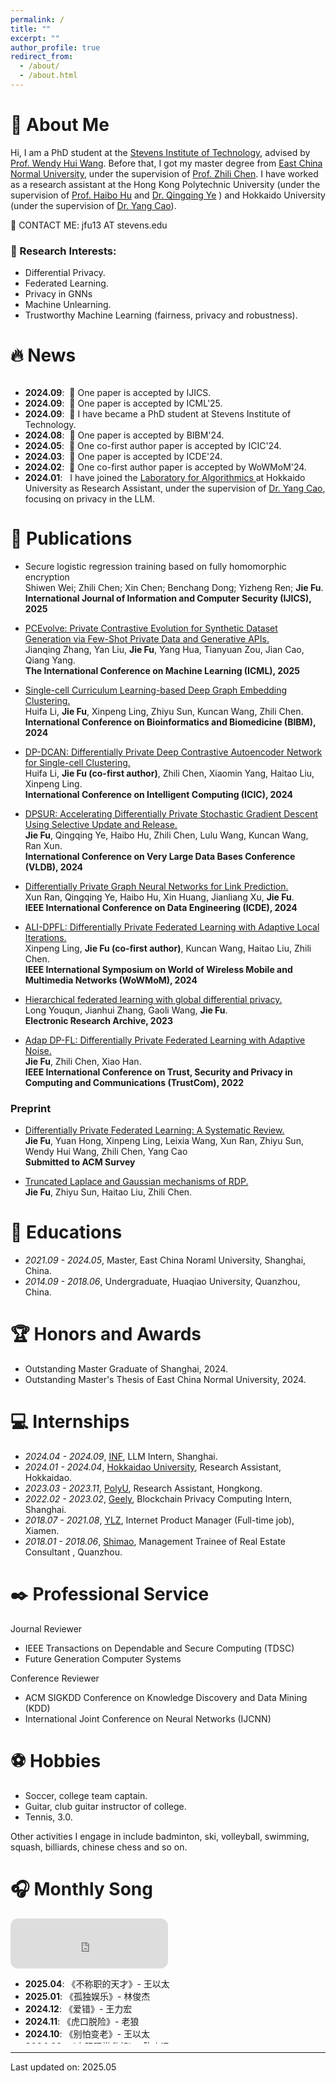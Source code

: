 ```yaml
---
permalink: /
title: ""
excerpt: ""
author_profile: true
redirect_from: 
  - /about/
  - /about.html
---
```


# 🧐 About Me
Hi, I am a PhD student at the [Stevens Institute of Technology](https://www.stevens.edu/), advised by [Prof. Wendy Hui Wang](https://sites.google.com/view/wendy-wang/home). Before that, I got my master degree from [East China Normal University](https://english.ecnu.edu.cn/), under the supervision of [Prof. Zhili Chen](https://faculty.ecnu.edu.cn/_s43/czl2/main.psp). I have worked as a research assistant at the Hong Kong Polytechnic University (under the supervision of <a href="https://haibohu.org/">Prof. Haibo Hu</a> and <a href="https://www.qingqingye.net/">Dr. Qingqing Ye</a> ) and Hokkaido University (under the supervision of <a href="https://yangcao88.github.io/">Dr. Yang Cao</a>).

👋 CONTACT ME: jfu13 AT stevens.edu


### 🤔 Research Interests:
* Differential Privacy.
* Federated Learning.
* Privacy in GNNs
* Machine Unlearning.
* Trustworthy Machine Learning (fairness, privacy and robustness).


# 🔥 News
<style>
  .scrollable {
    max-height: 200px; 
    overflow-y: scroll; 
  }
</style>

<div class="scrollable">
 <ul>
<li><strong>2024.09</strong>: &nbsp;🎉 One paper is accepted by IJICS. </li>
<li><strong>2024.09</strong>: &nbsp;🎉 One paper is accepted by ICML'25. </li>
<li><strong>2024.09</strong>: &nbsp;🎉 I have became a PhD student at Stevens Institute of Technology. </li>
<li><strong>2024.08</strong>: &nbsp;🎉 One paper is accepted by BIBM'24. </li>
<li><strong>2024.05</strong>: &nbsp;🎉 One co-first author paper is accepted by ICIC'24. </li>
<li><strong>2024.03</strong>: &nbsp;🎉 One paper is accepted by ICDE'24. </li> 
<li><strong>2024.02</strong>: &nbsp;🎉 One co-first author paper is accepted by WoWMoM'24. </li>
<li><strong>2024.01</strong>: &nbsp; I have joined the <a href="https://www-alg.ist.hokudai.ac.jp/?page_id=321&lang=en">Laboratory for Algorithmics </a> at Hokkaido University as Research Assistant, under the supervision of <a href="https://yangcao88.github.io/">Dr. Yang Cao</a>, focusing on privacy in the LLM. </li>
<li><strong>2023.11</strong>: &nbsp;🎉 One first-authored paper is accepted by VLDB'24. </li>
<li><strong>2023.03</strong>: &nbsp; I have joined the <a href="https://www.astaple.com/">ASTAPLE lab </a> at Hong Kong Polytechnic University as Research Assistant, under the supervision of <a href="https://haibohu.org/">Prof. Haibo Hu</a> and <a href="https://www.qingqingye.net/">Dr. Qingqing Ye</a>.</li>
</ul>
</div>

# 📝 Publications 

* Secure logistic regression training based on fully homomorphic encryption\
Shiwen Wei; Zhili Chen; Xin Chen; Benchang Dong; Yizheng Ren; **Jie Fu**. \
**International Journal of Information and Computer Security (IJICS), 2025**

* [PCEvolve: Private Contrastive Evolution for Synthetic Dataset Generation via Few-Shot Private Data and Generative APIs.](https://arxiv.org/abs/2506.05407)\
Jianqing Zhang, Yan Liu, **Jie Fu**, Yang Hua, Tianyuan Zou, Jian Cao, Qiang Yang. \
**The International Conference on Machine Learning (ICML), 2025**

* [Single-cell Curriculum Learning-based Deep Graph Embedding Clustering.](https://arxiv.org/pdf/2408.10511)\
Huifa Li, **Jie Fu**, Xinpeng Ling, Zhiyu Sun, Kuncan Wang, Zhili Chen. \
**International Conference on Bioinformatics and Biomedicine (BIBM), 2024**

* [DP-DCAN: Differentially Private Deep Contrastive Autoencoder Network for Single-cell Clustering.](https://arxiv.org/abs/2311.03410)\
Huifa Li, **Jie Fu (co-first author)**, Zhili Chen, Xiaomin Yang, Haitao Liu, Xinpeng Ling. \
**International Conference on Intelligent  Computing (ICIC), 2024**

* [DPSUR: Accelerating Differentially Private Stochastic Gradient Descent Using Selective Update and Release.](https://arxiv.org/abs/2311.14056)\
**Jie Fu**, Qingqing Ye, Haibo Hu, Zhili Chen, Lulu Wang, Kuncan Wang, Ran Xun.\
**International Conference on Very Large Data Bases Conference (VLDB), 2024** 


* [Differentially Private Graph Neural Networks for Link Prediction.](https://www.comp.hkbu.edu.hk/~xinhuang/publications/pdfs/ICDE24-DP-GNN.pdf) \
Xun Ran, Qingqing Ye, Haibo Hu, Xin Huang, Jianliang Xu, **Jie Fu**. \
**IEEE International Conference on Data Engineering (ICDE), 2024** 


* [ALI-DPFL: Differentially Private Federated Learning with Adaptive Local Iterations.](https://arxiv.org/abs/2308.10457)\
Xinpeng Ling, **Jie Fu (co-first author)**, Kuncan Wang, Haitao Liu, Zhili Chen.\
**IEEE International Symposium on World of Wireless Mobile and Multimedia Networks (WoWMoM), 2024** 


* [Hierarchical federated learning with global differential privacy.](https://www.aimspress.com/aimspress-data/era/2023/7/PDF/era-31-07-190.pdf)\
Long Youqun, Jianhui Zhang, Gaoli Wang, **Jie Fu**.\
**Electronic Research Archive, 2023** 


* [Adap DP-FL: Differentially Private Federated Learning with Adaptive Noise.](https://ieeexplore.ieee.org/abstract/document/10063613)\
**Jie Fu**, Zhili Chen, Xiao Han.\
**IEEE International Conference on Trust, Security and Privacy in Computing and Communications (TrustCom), 2022** 


[//]: # (<div class='paper-box'><div class='paper-box-image'><div><div class="badge">CVPR 2016</div><img src='images/500x300.png' alt="sym" width="100%"></div></div>)

[//]: # (<div class='paper-box-text' markdown="1">)

[//]: # ()
[//]: # ([Deep Residual Learning for Image Recognition]&#40;https://openaccess.thecvf.com/content_cvpr_2016/papers/He_Deep_Residual_Learning_CVPR_2016_paper.pdf&#41;)

[//]: # ()
[//]: # (**Kaiming He**, Xiangyu Zhang, Shaoqing Ren, Jian Sun)

[//]: # ()
[//]: # ([**Project**]&#40;https://scholar.google.com/citations?view_op=view_citation&hl=zh-CN&user=DhtAFkwAAAAJ&citation_for_view=DhtAFkwAAAAJ:ALROH1vI_8AC&#41; <strong><span class='show_paper_citations' data='DhtAFkwAAAAJ:ALROH1vI_8AC'></span></strong>)

[//]: # (- Lorem ipsum dolor sit amet, consectetur adipiscing elit. Vivamus ornare aliquet ipsum, ac tempus justo dapibus sit amet. )

[//]: # (</div>)

[//]: # (</div>)


### Preprint
* [Differentially Private Federated Learning: A Systematic Review.](https://arxiv.org/abs/2405.08299)\
**Jie Fu**, Yuan Hong, Xinpeng Ling, Leixia Wang, Xun Ran, Zhiyu Sun, Wendy Hui Wang, Zhili Chen, Yang Cao \
**Submitted to ACM Survey** 


* [Truncated Laplace and Gaussian mechanisms of RDP.](https://arxiv.org/abs/2309.12647)\
**Jie Fu**, Zhiyu Sun, Haitao Liu, Zhili Chen.



[//]: # (# 🎖 Honors and Awards)

[//]: # (- *2021.10* Lorem ipsum dolor sit amet, consectetur adipiscing elit. Vivamus ornare aliquet ipsum, ac tempus justo dapibus sit amet. )

[//]: # (- *2021.09* Lorem ipsum dolor sit amet, consectetur adipiscing elit. Vivamus ornare aliquet ipsum, ac tempus justo dapibus sit amet. )

# 📖 Educations
- *2021.09 - 2024.05*, Master, East China Noraml University, Shanghai, China. 
- *2014.09 - 2018.06*, Undergraduate, Huaqiao University, Quanzhou, China. 

[//]: # (# 💬 Invited Talks)

[//]: # (- *2021.06*, Lorem ipsum dolor sit amet, consectetur adipiscing elit. Vivamus ornare aliquet ipsum, ac tempus justo dapibus sit amet. )

[//]: # (- *2021.03*, Lorem ipsum dolor sit amet, consectetur adipiscing elit. Vivamus ornare aliquet ipsum, ac tempus justo dapibus sit amet.  \| [\[video\]]&#40;https://github.com/&#41;)

# 🏆 Honors and Awards
- Outstanding Master Graduate of Shanghai, 2024. 
- Outstanding Master's Thesis of East China Normal University, 2024.

# 💻 Internships
- *2024.04 - 2024.09*, [INF](https://www.infly.cn/), LLM Intern, Shanghai.
- *2024.01 - 2024.04*, [Hokkaidao University](https://www.hokudai.ac.jp/), Research Assistant, Hokkaidao.
- *2023.03 - 2023.11*, [PolyU](https://www.polyu.edu.hk/), Research Assistant, Hongkong.
- *2022.02 - 2023.02*, [Geely](https://www.geelydt.com/), Blockchain Privacy Computing Intern, Shanghai.
- *2018.07 - 2021.08*, [YLZ](http://www.ylzinfo.com/), Internet Product Manager (Full-time job), Xiamen.
- *2018.01 - 2018.06*, [Shimao](https://www.shimaoco.com/), Management Trainee of Real Estate Consultant , Quanzhou.

# ✒️ Professional Service
Journal Reviewer
- IEEE Transactions on Dependable and Secure Computing (TDSC)
- Future Generation Computer Systems

Conference Reviewer
- ACM SIGKDD Conference on Knowledge Discovery and Data Mining (KDD)
- International Joint Conference on Neural Networks (IJCNN)

# ⚽ Hobbies
- Soccer, college team captain. 
- Guitar, club guitar instructor of college.
- Tennis, 3.0.

Other activities I engage in include badminton, ski, volleyball, swimming, squash, billiards, chinese chess and so on.

# 🎧 Monthly Song
<div>
<iframe style="border-radius:12px" src="https://open.spotify.com/embed/track/4U3thcLsoy8Ty9cTv94Ex2?utm_source=generator" width="50%" height="80" frameBorder="0" allowfullscreen="" allow="autoplay; clipboard-write; encrypted-media; fullscreen; picture-in-picture" loading="lazy"></iframe>
</div>

<style>
   .scrollable2 {
    max-height: 120px; 
    overflow-y: scroll; 
   }
 </style>

 <div class="scrollable2">
 <ul>
 <li><strong>2025.04</strong>:&nbsp;《不称职的天才》- 王以太 </li> 
 <li><strong>2025.01</strong>:&nbsp;《孤独娱乐》- 林俊杰 </li> 
 <li><strong>2024.12</strong>:&nbsp;《爱错》- 王力宏 </li>
 <li><strong>2024.11</strong>:&nbsp;《虎口脱险》- 老狼 </li>
 <li><strong>2024.10</strong>:&nbsp;《别怕变老》- 王以太 </li>
 <li><strong>2024.09</strong>:&nbsp;《太阳照常升起》- 陈奕迅 </li>
 <li><strong>2024.08</strong>:&nbsp;《达尔文》- 蔡健雅 </li>
 <li><strong>2024.07</strong>:&nbsp;《梨花又开放》- 韩红 </li>
 <li><strong>2024.06</strong>:&nbsp;《思念》- 黄宣 </li>
 <li><strong>2024.05</strong>:&nbsp;《猫》- Dish </li>
 <li><strong>2024.04</strong>:&nbsp;《思念病》- step.jad </li>
 <li><strong>2024.03</strong>:&nbsp;《Savior》- LeeHi </li>
 </ul>
 </div>

 <div>

-----------------------------------------

</div>

Last updated on: 2025.05
